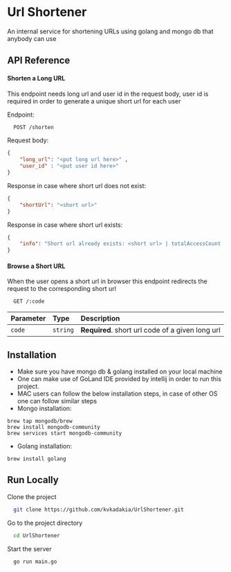 # Url Shortener

An internal service for shortening URLs using golang and mongo db that anybody can use

## API Reference

#### Shorten a Long URL

This endpoint needs long url and user id in the request body, user id is required in order to generate a unique short url for each user

Endpoint:
```bash
  POST /shorten
```

Request body:
```json
{ 
    "long_url": "<put long url here>" ,
    "user_id" : "<put user id here>"
}
```
Response in case where short url does not exist:
```json
{
    "shortUrl": "<short url>"
}
```

Response in case where short url exists:
```json
{
    "info": "Short url already exists: <short url> | totalAccessCount : <some value>, pastTwentyFourHoursAccessCount : <some value>, pastWeekAccessCount : <some value>"
}
```


#### Browse a Short URL
When the user opens a short url in browser this endpoint redirects the request to the corresponding short url

```bash
  GET /:code
```

| Parameter | Type     | Description                       |
| :-------- | :------- | :-------------------------------- |
| `code`      | `string` | **Required**. short url code of a given long url|





## Installation

- Make sure you have mongo db & golang installed on your local machine
- One can make use of GoLand IDE provided by intellij in order to run this project.
- MAC users can follow the below installation steps, in case of other OS one can follow similar steps
- Mongo installation:
```
brew tap mongodb/brew
brew install mongodb-community
brew services start mongodb-community
```

-  Golang installation:
 ```
 brew install golang
 ```


## Run Locally

Clone the project

```bash
  git clone https://github.com/kvkadakia/UrlShortener.git
```

Go to the project directory

```bash
  cd UrlShortener
```


Start the server

```bash
  go run main.go
```

